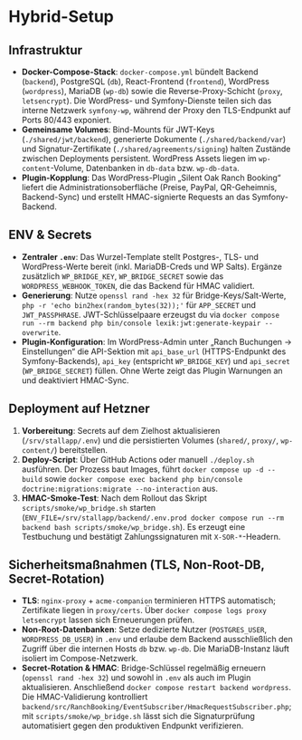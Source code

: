 # Hybrid-Setup

## Infrastruktur
- **Docker-Compose-Stack**: `docker-compose.yml` bündelt Backend (`backend`), PostgreSQL (`db`), React-Frontend (`frontend`), WordPress (`wordpress`), MariaDB (`wp-db`) sowie die Reverse-Proxy-Schicht (`proxy`, `letsencrypt`). Die WordPress- und Symfony-Dienste teilen sich das interne Netzwerk `symfony-wp`, während der Proxy den TLS-Endpunkt auf Ports 80/443 exponiert.
- **Gemeinsame Volumes**: Bind-Mounts für JWT-Keys (`./shared/jwt/backend`), generierte Dokumente (`./shared/backend/var`) und Signatur-Zertifikate (`./shared/agreements/signing`) halten Zustände zwischen Deployments persistent. WordPress Assets liegen im `wp-content`-Volume, Datenbanken in `db-data` bzw. `wp-db-data`.
- **Plugin-Kopplung**: Das WordPress-Plugin „Silent Oak Ranch Booking“ liefert die Administrationsoberfläche (Preise, PayPal, QR-Geheimnis, Backend-Sync) und erstellt HMAC-signierte Requests an das Symfony-Backend.

## ENV & Secrets
- **Zentraler `.env`**: Das Wurzel-Template stellt Postgres-, TLS- und WordPress-Werte bereit (inkl. MariaDB-Creds und WP Salts). Ergänze zusätzlich `WP_BRIDGE_KEY`, `WP_BRIDGE_SECRET` sowie das `WORDPRESS_WEBHOOK_TOKEN`, die das Backend für HMAC validiert.
- **Generierung**: Nutze `openssl rand -hex 32` für Bridge-Keys/Salt-Werte, `php -r 'echo bin2hex(random_bytes(32));'` für `APP_SECRET` und `JWT_PASSPHRASE`. JWT-Schlüsselpaare erzeugst du via `docker compose run --rm backend php bin/console lexik:jwt:generate-keypair --overwrite`.
- **Plugin-Konfiguration**: Im WordPress-Admin unter „Ranch Buchungen → Einstellungen“ die API-Sektion mit `api_base_url` (HTTPS-Endpunkt des Symfony-Backends), `api_key` (entspricht `WP_BRIDGE_KEY`) und `api_secret` (`WP_BRIDGE_SECRET`) füllen. Ohne Werte zeigt das Plugin Warnungen an und deaktiviert HMAC-Sync.

## Deployment auf Hetzner
1. **Vorbereitung**: Secrets auf dem Zielhost aktualisieren (`/srv/stallapp/.env`) und die persistierten Volumes (`shared/`, `proxy/`, `wp-content/`) bereitstellen.
2. **Deploy-Script**: Über GitHub Actions oder manuell `./deploy.sh` ausführen. Der Prozess baut Images, führt `docker compose up -d --build` sowie `docker compose exec backend php bin/console doctrine:migrations:migrate --no-interaction` aus.
3. **HMAC-Smoke-Test**: Nach dem Rollout das Skript `scripts/smoke/wp_bridge.sh` starten (`ENV_FILE=/srv/stallapp/backend/.env.prod docker compose run --rm backend bash scripts/smoke/wp_bridge.sh`). Es erzeugt eine Testbuchung und bestätigt Zahlungssignaturen mit `X-SOR-*`-Headern.

## Sicherheitsmaßnahmen (TLS, Non-Root-DB, Secret-Rotation)
- **TLS**: `nginx-proxy` + `acme-companion` terminieren HTTPS automatisch; Zertifikate liegen in `proxy/certs`. Über `docker compose logs proxy letsencrypt` lassen sich Erneuerungen prüfen.
- **Non-Root-Datenbanken**: Setze dedizierte Nutzer (`POSTGRES_USER`, `WORDPRESS_DB_USER`) in `.env` und erlaube dem Backend ausschließlich den Zugriff über die internen Hosts `db` bzw. `wp-db`. Die MariaDB-Instanz läuft isoliert im Compose-Netzwerk.
- **Secret-Rotation & HMAC**: Bridge-Schlüssel regelmäßig erneuern (`openssl rand -hex 32`) und sowohl in `.env` als auch im Plugin aktualisieren. Anschließend `docker compose restart backend wordpress`. Die HMAC-Validierung kontrolliert `backend/src/RanchBooking/EventSubscriber/HmacRequestSubscriber.php`; mit `scripts/smoke/wp_bridge.sh` lässt sich die Signaturprüfung automatisiert gegen den produktiven Endpunkt verifizieren.
